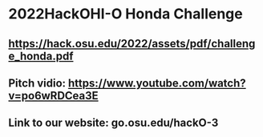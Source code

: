 # 2022HackOHI-O Honda Challenge

## https://hack.osu.edu/2022/assets/pdf/challenge_honda.pdf

## Pitch vidio: https://www.youtube.com/watch?v=po6wRDCea3E

## Link to our website: go.osu.edu/hackO-3
